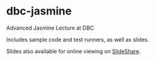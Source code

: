 dbc-jasmine
===========

Advanced Jasmine Lecture at DBC

Includes sample code and test runners, as well as slides.

Slides also available for online viewing on [SlideShare](http://www.slideshare.net/jbellsey/advanced-jasmine-39807323).
